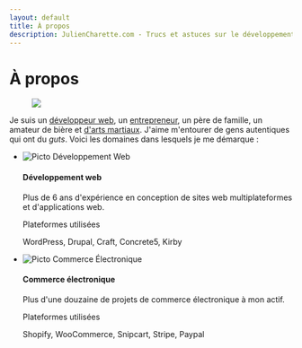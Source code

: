 ```yaml
---
layout: default
title: À propos
description: JulienCharette.com - Trucs et astuces sur le développement web
---
```


<div class="post">
	<h1 class="pageTitle">À propos</h1>
  <figure>
    <img src="{{ '/assets/img/juliencharette-ete-2016.jpg' | prepend: site.baseurl }}">
    <!-- <figcaption>Visite au Zoo de Granby - Été 2016</figcaption> -->
  </figure>
	<p class="intro"><span class="dropcap">J</span>e suis un <a href="https://www.linkedin.com/in/{{ site.social.linkedin }}/" target="_blank" title="Visiter mon profile Linkedin">développeur web</a>, un <a href="http://hopsocial.ca/" target="_blank" title="Visiter le site web de mon entreprise - HopSocial">entrepreneur</a>, un père de famille, un amateur de bière et <a href="http://leclairskd.com/wp/fr/" target="_blank" title="Visiter le site web de mon école de karate - Leclair Sankando">d'arts martiaux</a>. J'aime m'entourer de gens autentiques qui ont du <em>guts</em>. Voici les domaines dans lesquels je me démarque :</p>
  <ul class="expertise">
    <li class="expertise-item">
      <div class="expertise-item-icon">
        <img src="{{ '/assets/img/developpement-web.png' | prepend: site.baseurl }}" alt="Picto Développement Web">
      </div>
      <div class="expertise-item-content">
        <h4>Développement web</h4>
        <p>Plus de 6 ans d'expérience en conception de sites web multiplateformes et d'applications web.</p>
        <div class="plateformes">
          <p>Plateformes utilisées</p>
          <p>WordPress, Drupal, Craft, Concrete5, Kirby</p>
        </div>
      </div>
    </li>
    <li class="expertise-item">
      <div class="expertise-item-icon">
        <img src="{{ '/assets/img/commerce-electronique.png' | prepend: site.baseurl }}" alt="Picto Commerce Électronique">
      </div>
      <div class="expertise-item-content">
        <h4>Commerce électronique</h4>
        <p>Plus d'une douzaine de projets de commerce électronique à mon actif.</p>
        <div class="plateformes">
          <p>Plateformes utilisées</p>
          <p>Shopify, WooCommerce, Snipcart, Stripe, Paypal</p>
        </div>
      </div>
    </li>
  </ul>
</div>
